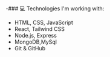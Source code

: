 -### 💻 Technologies I'm working with:
- HTML, CSS, JavaScript
- React, Tailwind CSS
- Node.js, Express
- MongoDB,MySql
- Git & GitHub

<!---
Mauricio650/Mauricio650 is a ✨ special ✨ repository because its `README.md` (this file) appears on your GitHub profile.
You can click the Preview link to take a look at your changes.
--->
